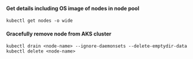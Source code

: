 
#### Get details including OS image of nodes in node pool
```
kubectl get nodes -o wide
```

#### Gracefully remove node from AKS cluster
```
kubectl drain <node-name> --ignore-daemonsets --delete-emptydir-data
kubectl delete <node-name>
```
